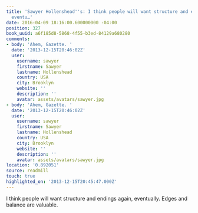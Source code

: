 ```yaml
---
title: 'Sawyer Hollenshead''s: I think people will want structure and endings again,
  eventu…'
date: 2016-04-09 18:16:00.600000000 -04:00
position: 327
book_uuid: a6f185d8-5868-4f55-b3ed-84129a680280
comments:
- body: 'Ahem, Gazette. '
  date: '2013-12-15T20:46:02Z'
  user:
    username: sawyer
    firstname: Sawyer
    lastname: Hollenshead
    country: USA
    city: Brooklyn
    website: ''
    description: ''
    avatar: assets/avatars/sawyer.jpg
- body: 'Ahem, Gazette. '
  date: '2013-12-15T20:46:02Z'
  user:
    username: sawyer
    firstname: Sawyer
    lastname: Hollenshead
    country: USA
    city: Brooklyn
    website: ''
    description: ''
    avatar: assets/avatars/sawyer.jpg
location: '0.892051'
source: readmill
touch: true
highlighted_on: '2013-12-15T20:45:47.000Z'
---
```


I think people will want structure and endings again, eventually. Edges and balance are valuable.